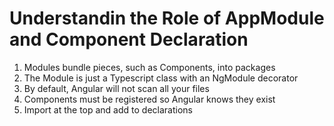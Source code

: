 # Understandin the Role of AppModule and Component Declaration
01. Modules bundle pieces, such as Components, into packages
02. The Module is just a Typescript class with an NgModule decorator
03. By default, Angular will not scan all your files
04. Components must be registered so Angular knows they exist
05. Import at the top and add to declarations